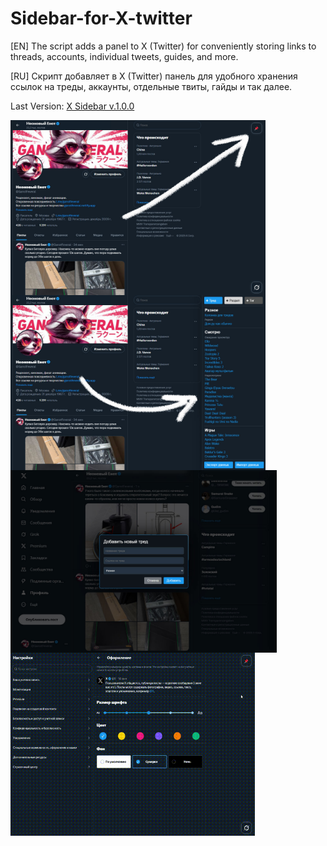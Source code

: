 # Sidebar-for-X-twitter
[EN] The script adds a panel to X (Twitter) for conveniently storing links to threads, accounts, individual tweets, guides, and more.

[RU] Скрипт добавляет в X (Twitter) панель для удобного хранения ссылок на треды, аккаунты, отдельные твиты, гайды и так далее.

Last Version: <a href="https://github.com/GanstFeveral/Sidebar-for-X-twitter/releases">X Sidebar v.1.0.0</a>

<img src="https://github.com/GanstFeveral/Sidebar-for-X-twitter/blob/main/images/sidebar2.jpg" height="280px" style="float:left;"> <img src="https://github.com/GanstFeveral/Sidebar-for-X-twitter/blob/main/images/sidebar.jpg" height="280px" style="float:left;"> 
<img src="https://github.com/GanstFeveral/Sidebar-for-X-twitter/blob/main/images/sidebar3.jpg" width="426px" style="float:left;"> <img src="https://github.com/GanstFeveral/Sidebar-for-X-twitter/blob/main/images/twitter-preview.gif" height="293px">
